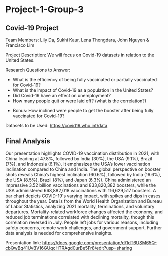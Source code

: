 # Project-1-Group-3
## Covid-19 Project

Team Members: Lily Da, Sukhi Kaur, Lena Thongdara, John Nguyen & Francisco Lim

Project Description: We will focus on Covid-19 datasets in relation to the United States. 

Research Questions to Answer: 
  - What is the efficiency of being fully vaccinated or partially vaccinated for Covid-19?
  - What is the impact of Covid-19 as a population in the United States?
  - Did Covid-19 have an effect on unemployment?
  - How many people quit or were laid off? (what is the correlation?) 
  * Bonus: How inclined were people to get the booster after being fully vaccinated for Covid-19?

Datasets to be Used: https://covid19.who.int/data


## Final Analysis
Our presentation highlights COVID-19 vaccination distribution in 2021, with China leading at 47.8%, followed by India (30%), the USA (9.1%), Brazil (7%), and Indonesia (6.1%). It emphasizes the USA’s lower vaccination inclination compared to China and India. The global perspective on booster shots reveals China’s highest inclination (60.6%), followed by India (16.6%), the USA (8.5%), Brazil (8%), and Japan (6.3%). China administered an impressive 3.52 billion vaccinations and 833,820,382 boosters, while the USA administered 668,882,018 vaccinations with 116,629,517 boosters. A bar chart depicts COVID-19's varying impact, with spikes and dips in cases throughout the year. Data is from the World Health Organization and Bureau of Labor Statistics, analyzing 2021 mortality, terminations, and voluntary departures. Mortality-related workforce changes affected the economy, and reduced job terminations correlated with declining mortality, though this correlation reversed in July. People left jobs for various reasons, including safety concerns, remote work challenges, and government support. Further data analysis is needed for comprehensive insights.

Presentation link: https://docs.google.com/presentation/d/1dT6USM65Q-cbQwBq41UvBV16GUqcHTRAgd0urBe5Fr8/edit?usp=sharing
